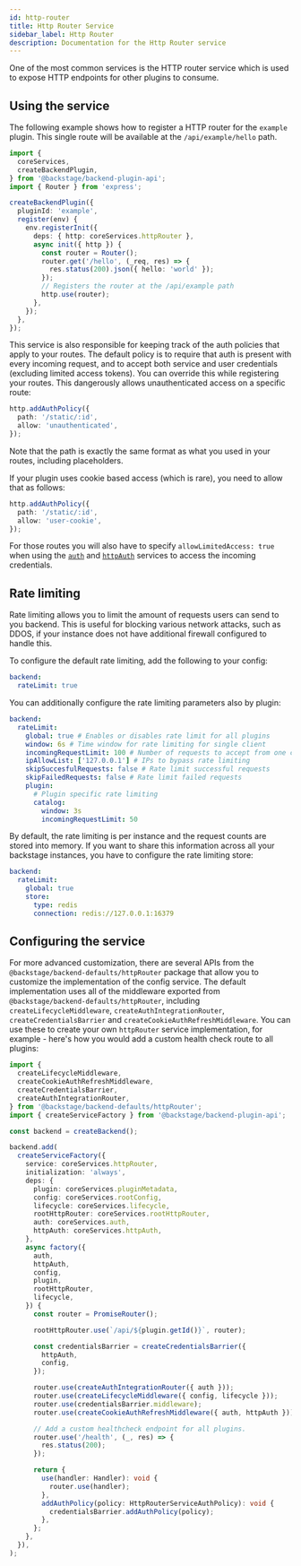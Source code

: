 ```yaml
---
id: http-router
title: Http Router Service
sidebar_label: Http Router
description: Documentation for the Http Router service
---
```


One of the most common services is the HTTP router service which is used to
expose HTTP endpoints for other plugins to consume.

## Using the service

The following example shows how to register a HTTP router for the `example` plugin.
This single route will be available at the `/api/example/hello` path.

```ts
import {
  coreServices,
  createBackendPlugin,
} from '@backstage/backend-plugin-api';
import { Router } from 'express';

createBackendPlugin({
  pluginId: 'example',
  register(env) {
    env.registerInit({
      deps: { http: coreServices.httpRouter },
      async init({ http }) {
        const router = Router();
        router.get('/hello', (_req, res) => {
          res.status(200).json({ hello: 'world' });
        });
        // Registers the router at the /api/example path
        http.use(router);
      },
    });
  },
});
```

This service is also responsible for keeping track of the auth policies that
apply to your routes. The default policy is to require that auth is present with
every incoming request, and to accept both service and user credentials
(excluding limited access tokens). You can override this while registering your
routes. This dangerously allows unauthenticated access on a specific route:

```ts
http.addAuthPolicy({
  path: '/static/:id',
  allow: 'unauthenticated',
});
```

Note that the path is exactly the same format as what you used in your routes,
including placeholders.

If your plugin uses cookie based access (which is rare), you need to allow that
as follows:

```ts
http.addAuthPolicy({
  path: '/static/:id',
  allow: 'user-cookie',
});
```

For those routes you will also have to specify `allowLimitedAccess: true` when
using the [`auth`](./auth.md) and [`httpAuth`](./http-auth.md) services to
access the incoming credentials.

## Rate limiting

Rate limiting allows you to limit the amount of requests users can send to you backend.
This is useful for blocking various network attacks, such as DDOS, if your instance does not
have additional firewall configured to handle this.

To configure the default rate limiting, add the following to your config:

```yaml
backend:
  rateLimit: true
```

You can additionally configure the rate limiting parameters also by plugin:

```yaml
backend:
  rateLimit:
    global: true # Enables or disables rate limit for all plugins
    window: 6s # Time window for rate limiting for single client
    incomingRequestLimit: 100 # Number of requests to accept from one client during time window
    ipAllowList: ['127.0.0.1'] # IPs to bypass rate limiting
    skipSuccesfulRequests: false # Rate limit successful requests
    skipFailedRequests: false # Rate limit failed requests
    plugin:
      # Plugin specific rate limiting
      catalog:
        window: 3s
        incomingRequestLimit: 50
```

By default, the rate limiting is per instance and the request counts are stored into memory.
If you want to share this information across all your backstage instances, you have to configure
the rate limiting store:

```yaml
backend:
  rateLimit:
    global: true
    store:
      type: redis
      connection: redis://127.0.0.1:16379
```

## Configuring the service

For more advanced customization, there are several APIs from the `@backstage/backend-defaults/httpRouter` package that allow you to customize the implementation of the config service. The default implementation uses all of the middleware exported from `@backstage/backend-defaults/httpRouter`, including `createLifecycleMiddleware`, `createAuthIntegrationRouter`, `createCredentialsBarrier` and `createCookieAuthRefreshMiddleware`. You can use these to create your own `httpRouter` service implementation, for example - here's how you would add a custom health check route to all plugins:

```ts
import {
  createLifecycleMiddleware,
  createCookieAuthRefreshMiddleware,
  createCredentialsBarrier,
  createAuthIntegrationRouter,
} from '@backstage/backend-defaults/httpRouter';
import { createServiceFactory } from '@backstage/backend-plugin-api';

const backend = createBackend();

backend.add(
  createServiceFactory({
    service: coreServices.httpRouter,
    initialization: 'always',
    deps: {
      plugin: coreServices.pluginMetadata,
      config: coreServices.rootConfig,
      lifecycle: coreServices.lifecycle,
      rootHttpRouter: coreServices.rootHttpRouter,
      auth: coreServices.auth,
      httpAuth: coreServices.httpAuth,
    },
    async factory({
      auth,
      httpAuth,
      config,
      plugin,
      rootHttpRouter,
      lifecycle,
    }) {
      const router = PromiseRouter();

      rootHttpRouter.use(`/api/${plugin.getId()}`, router);

      const credentialsBarrier = createCredentialsBarrier({
        httpAuth,
        config,
      });

      router.use(createAuthIntegrationRouter({ auth }));
      router.use(createLifecycleMiddleware({ config, lifecycle }));
      router.use(credentialsBarrier.middleware);
      router.use(createCookieAuthRefreshMiddleware({ auth, httpAuth }));

      // Add a custom healthcheck endpoint for all plugins.
      router.use('/health', (_, res) => {
        res.status(200);
      });

      return {
        use(handler: Handler): void {
          router.use(handler);
        },
        addAuthPolicy(policy: HttpRouterServiceAuthPolicy): void {
          credentialsBarrier.addAuthPolicy(policy);
        },
      };
    },
  }),
);
```
